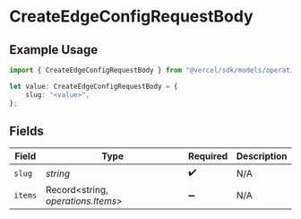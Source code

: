 # CreateEdgeConfigRequestBody

## Example Usage

```typescript
import { CreateEdgeConfigRequestBody } from "@vercel/sdk/models/operations";

let value: CreateEdgeConfigRequestBody = {
    slug: "<value>",
};
```

## Fields

| Field                              | Type                               | Required                           | Description                        |
| ---------------------------------- | ---------------------------------- | ---------------------------------- | ---------------------------------- |
| `slug`                             | *string*                           | :heavy_check_mark:                 | N/A                                |
| `items`                            | Record<string, *operations.Items*> | :heavy_minus_sign:                 | N/A                                |